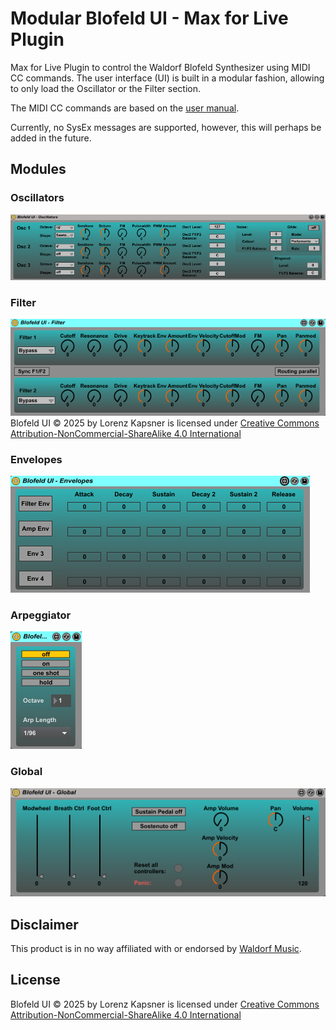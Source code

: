 # Modular Blofeld UI - Max for Live Plugin

Max for Live Plugin to control the Waldorf Blofeld Synthesizer using MIDI CC commands.
The user interface (UI) is built in a modular fashion, allowing to only load the Oscillator or the Filter section.

The MIDI CC commands are based on the [user manual](https://cloud.waldorfmusic.com/index.php/s/kxS8Qn5ftR9Wa7w/download).

Currently, no SysEx messages are supported, however, this will perhaps be added in the future.

## Modules

### Oscillators

![](_img/oscillators.png)

### Filter

![](_img/filter.png)
Blofeld UI © 2025 by Lorenz Kapsner is licensed under [Creative Commons Attribution-NonCommercial-ShareAlike 4.0 International](https://creativecommons.org/licenses/by-nc-sa/4.0/?ref=chooser-v1)


### Envelopes

![](_img/envelopes.png)

### Arpeggiator

![](_img/arpeggiator.png)

### Global

![](_img/global.png)


## Disclaimer

This product is in no way affiliated with or endorsed by [Waldorf Music](https://waldorfmusic.com).

## License

Blofeld UI © 2025 by Lorenz Kapsner is licensed under [Creative Commons Attribution-NonCommercial-ShareAlike 4.0 International](https://creativecommons.org/licenses/by-nc-sa/4.0/?ref=chooser-v1)
